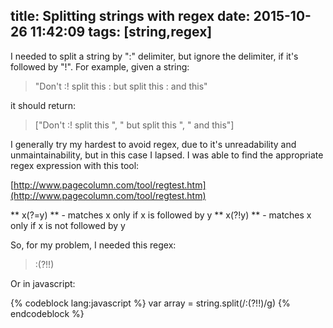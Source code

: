 title: Splitting strings with regex
date: 2015-10-26 11:42:09
tags: [string,regex]
---

I needed to split a string by ":" delimiter, but ignore the delimiter, if it's followed by "!". For example, given a string:

> "Don't :! split this : but split this : and this"

it should return:

> ["Don't :! split this ", " but split this ", " and this"]

I generally try my hardest to avoid regex, due to it's unreadability and unmaintainability, but in this case I lapsed. I was able to find the appropriate regex expression with this tool:

[http://www.pagecolumn.com/tool/regtest.htm](http://www.pagecolumn.com/tool/regtest.htm)
 
** x(?=y) ** - matches x only if x is followed by y
** x(?!y) ** - matches x only if x is not followed by y

So, for my problem, I needed this regex:

> :(?!!)

Or in javascript: 

{% codeblock lang:javascript %}
var array = string.split(/:(?!!)/g)
{% endcodeblock %}

